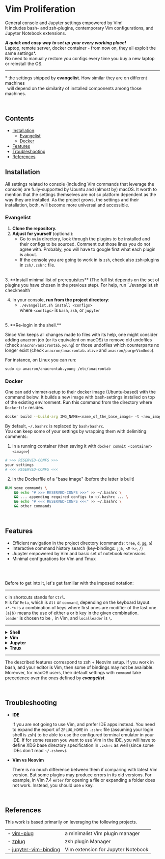 # Vim Proliferation

General console and Jupyter settings empowered by Vim!  
It includes bash- and zsh-plugins, contemporary Vim configurations,
and Jupyter Notebook extensions.

***A quick and easy way to set up your every working place!***  
Laptop, remote server, docker container - from now on, they all exploit the same settings\*.  
No need to manually restore you configs every time you buy a new laptop or reinstall the OS.

---
\* the settings shipped by **evangelist**. How similar they are on different machines  
&ensp;will depend on the similarity of installed components among those machines.

<br>


## Contents

- [Installation](#installation)
    - [Evangelist](#evangelist)
    - [Docker](#docker)
- [Features](#features)
- [Troubleshooting](#troubleshooting)
- [References](#references)


## Installation

All settings related to console (including Vim commands that leverage the console)
are fully-supported by Ubuntu and (almost by) macOS. It worth to
mention that the settings themselves are not so platform dependent as
the way they are installed. As the project grows, the settings
and their installation, both, will become more universal and accessible.


### Evangelist

1. **Clone the repository.**
2. **Adjust for yourself** (optional):
    - Go to `nvim` directory, look through the plugins to be installed
      and their configs to be sourced. Comment out those lines you do not
      agree with. Probably, you will have to google first what each plugin
      is about.
    - If the console you are going to work in is `zsh`, check also zsh-plugins
      in `zsh/.zshrc` file.  
</br>
3. **Install minimal list of prerequisites** (The full list depends on the set of plugins you have
chosen in the previous step). For help, run `./evangelist.sh checkhealth`

4. In your console, **run from the project directory**:
    - `./evangelist.sh install <configs>`  
    where `<configs>` is `bash`, `zsh`, or `jupyter`  
</br>
5. **Re-login in the shell.**

Since Vim keeps all changes made to files with its help, one might consider
adding anacron job (or its equivalent on macOS) to remove old undofiles (check `anacron/anacrontab.young`)
or those undofiles which counterparts no longer exist
(check `anacron/anacrontab.alive` and `anacron/purgeVimUndo`).  

For instance, on Linux you can run:

```
sudo cp anacron/anacrontab.young /etc/anacrontab
```


### Docker

One can add vimmer-setup to their docker image (Ubuntu-based) with the command below.
It builds a new image with bash-settings installed on top of the existing environment.
Run this command from the directory where `Dockerfile` resides.

```bash
docker build --build-arg IMG_NAME=<name_of_the_base_image> -t <new_image_name> .
```

By default, `~/.bashrc` is replaced by `bash/bashrc`.  
You can keep some of your settings by wrapping them with delimiting comments:

1. in a running container (then saving it with `docker commit <container> <image>`)

  ```bash
  # >>> RESERVED-CONFS >>>
  your settings
  # <<< RESERVED-CONFS <<<
  ```

2. in the Dockerfile of a "base image" (before the latter is built)

  ```Dockerfile
  RUN some commands \
      && echo "# >>> RESERVED-CONFS >>>" >> ~/.bashrc \
      && ... appending required configs to ~/.bashrc ... \
      && echo "# <<< RESERVED-CONFS <<<" >> ~/.bashrc \
      && other commands
  ```

<br>


## Features

- Efficient navigation in the project directory (commands: `tree`, `d`, `gg`, `G`)
- Interactive command history search (key-bindings: `jjk`, `<M-k>`, `/`)
- Jupyter empowered by Vim and basic set of notebook extensions
- Minimal configurations for Vim and Tmux

<br>
<br>

Before to get into it, let's get familiar with the imposed notation:  

---

  `C` in shortcuts stands for `Ctrl`.  
  `M` is for `Meta`, which is `Alt` or `command`, depending on the keyboard layout.  
  `<*-*>` is a combination of keys where first ones are modifier of the last one.  
  `(a|b)` means the use of either a or b key in the given combination.  
  `leader` is chosen to be `,` in Vim, and `localleader` is `\`.  

---



<details>
<summary><b>Shell</b></summary>

* <details>
  <summary>Bindings</summary>

  | mode | shortcut | &emsp;&emsp;&emsp;&emsp;&emsp;&emsp;&emsp;assignment |
  |:----:|:--------:|:----------|
  | ins | `jj` | exit insert mode |
  | cmd | `(j|k)` | go to the (next \| previous) matching substring in cmd history <br> _provided no substring,_ go to the (next \| previous) cmd |
  | any | `<M-(j|k)>` | go to the (next \| previous) cmd matching the current buffer from the beginning |
  | any | `<C-q>` | deletes the current buffer, so one can execute another cmd, <br> after which the original one would be restored |
  | cmd | `/` | start interactive fuzzy search over cmds in the history file |

  **NOTE:** the following settings are only supported for X11 based platforms  
  (It means that they will not work or be active on such as macOS or the one with Wayland protocol)
  |      |          |           |
  |:----:|:--------:|:----------|
  | any | `<M-(+|-)>` | (in \| de)crease terminal window transparency a bit |
  </details>

* <details>
  <summary>Aliases and shell functions</summary>

  | alias/function | &emsp;&emsp;&emsp;&emsp;&emsp;&emsp;assignment |
  |:--------------:|:-----------|
  | `tree` | draw a project tree |
  | `v` | open the last file closed (in Vim) |
  | `vv` | start Vim from the list of recently edited files |
  | `d` | show directories visited by user (autocd zsh option) |
  | `(gg|G)` | go through the dir stack in (forward \| backward) direction |
  | `gg n` | go to n-th directory in the list obtained with `d` <br> &emsp;&emsp;&emsp;&emsp;&emsp; (starting from 0) |

  </details>
</details>


<details>
<summary><b>Vim</b></summary>

* <details>
  <summary>General key-bindings and functions</summary>

  | mode | shortcut | &emsp;&emsp;&emsp;&emsp;&emsp;&emsp;assignment |
  |:----:|:--------:|:-----------------------------------------------|
  | normal | `<leader>en` | toggle spell-check |
  | command | Trim | remove all trailing spaces in the file |
  | normal | `<leader>y` | yank current buffer |
  | visual | `<leader>y` | yank selected text |
  | normal | `<leader>t` | paste date and time before the cursor |
  | normal | `<Space><Space>` | turn off highlighting of a searched pattern <br>  or dismiss message in the cmd line below |
  | normal | `<M-(m|M)>` | insert empty line (below \| above) |
  | any | `<F12>` | toggle mouse |
  </details>

* <details>
  <summary>Plugin-related shortcuts</summary>

  |      |          |           |
  |:----:|:--------:|:----------|
  | normal | `<leader>nt` | open NERDTree <br> (helps to navigate through a project tree) |
  | normal | `<leader>nf` | open NERDTree <br> starting from directory in which current file resides |
  | normal | `<leader>md` | open/close markdown preview |
  | normal | `<leader>u` | open undo-tree |
  | normal | `<C-p>` | open CtrlP (file navigation) |
  | normal | `<Space>sy` | show yanks |
  | normal | `<Space>cy` | clear yanks (note: the last one is always kept) |
  | normal | `<M-(n|p)>` | change inserted text with the (next \| previous) yank in the yank buffer |
  <!---
  | ctrlP | `<C-j>`, `<C-k>` | navigation keys |
  | ctrlP | `<C-r>` | enable regex |
  | ctrlP | `<C-f>`, `<C-d>` | switch search mode <br> ('recently opened', 'in the current directory', and etc.) |
  | ctrlP | `<C-c>` | close ctrlP buffer |
  --->
  </details>

* <details>
  <summary>Extra functionality</summary>

  The functionality below is available after uncommenting respective lines in `init.vim` file

  |      |          |           |
  |:----:|:--------:|:----------|
  | normal | `<localleader>ll` | toggle compilation of a tex file in continuous mode |
  | normal | `<localleader>lc` | clean auxiliary files |
  | normal | `<localleader>lC` | clean all auxiliaries including generated pdf |
  | normal | `<leader>err` | check compilation errors (listed in a location list) |
  | normal | `[g` | go to the previous error in the location list |
  | normal | `]g` | go to the next error in the location list |
  | normal | `gd` | go to definition or declaration |
  | normal | `gk` | open documentation of function, class or etc. |
  </details>
</details>


<details>
<summary><b>Jupyter</b></summary>

| mode | shortcut | &emsp;&emsp;&emsp;&emsp;&emsp;&emsp;assignment |
|:----:|:--------:|:-----------|
| Jupyter | `n` | lift restrictions from selected cells |
| Jupyter | `l` | make selected cells read-only |
| Jupyter | `f` | freeze selected cells |
| Jupyter | `00` | restart the kernel without confirmation |
| Jupyter | `i` | enter Vim mode |
| Vim | `<M-j>` | exit from Vim mode (enables Jupyter mode) |
| Jupyter | `h(j|k)` | (un- \| \<blank\> )collapse the selected heading cell's section |
| Jupyter | `<C-(j|k)>` | move selected cells (down \| up) |
| Jupyter | `(J|K)` | extend selected cells (below \| above) |

Check the rest settings with `<F1>` or `H` (`<Shift-h>`) while running Jupyter session.
</details>


<details>
<summary><b><b>Tmux</b></b></summary>

| shortcut | &emsp;&emsp;&emsp;&emsp;&emsp;&emsp;assignment |
|:--------:|:-----------|
| `<C-b> + (h|j|k|l)` | go to the window (on the left \| below \| above \| on the right) |
| `<M-S-(h|j|k|l)>` | resize pane moving the border (to the left \| down \| up \| to the right) |
| `<C-b> + (H|J|K|L)` | swap the window that has input focus with <br> the one (on the left \| below \| above \| on the right) |
| `<C-b>y` | toggle synchronous input in all panes |
| `<C-b>m` | toggle mouse support |

</details>

---

The described features correspond to zsh + Neovim setup. If you work in bash,
and your editor is Vim, then some of bindings may not be available. Moreover,
for macOS users, their default settings with `command` take precedence over
the ones defined by ***evangelist***.

<br>


## Troubleshooting

* **IDE**

  If you are not going to use Vim, and prefer IDE apps instead. You need to
  expand the export of `ZPLUG_HOME` in `.zshrc` file (assuming your login shell is zsh)
  to be able to use the configured terminal emulator in your IDE. If for some reason
  you want to use Vim in the IDE, you will have to define XDG base directory specification
  in `.zshrc` as well (since some IDEs don't read `~/.zshenv`).

* **Vim vs Neovim**

  There is no much difference between them if comparing with latest Vim version.
  But some plugins may produce errors in its old versions. For example,
  in Vim 7.4 `enter` for opening a file or expanding a folder does not work.
  Instead, you should use `o` key.

<br>


## References

This work is based primarily on leveraging the following projects.

<table>
  <tr>
    <td> - <a href="https://github.com/junegunn/vim-plug"> vim-plug </a> </td>
    <td> a minimalist Vim plugin manager </td>
  </tr>

  <tr>
    <td> - <a href="https://github.com/zplug/zplug"> zplug </a> </td>
    <td> zsh plugin Manager </td>
  </tr>

  <tr>
    <td> - <a href="https://github.com/lambdalisue/jupyter-vim-binding"> jupyter-vim-binding </a> </td>
    <td> Vim extension for Jupyter Notebook </td>
  </tr>
</table>
